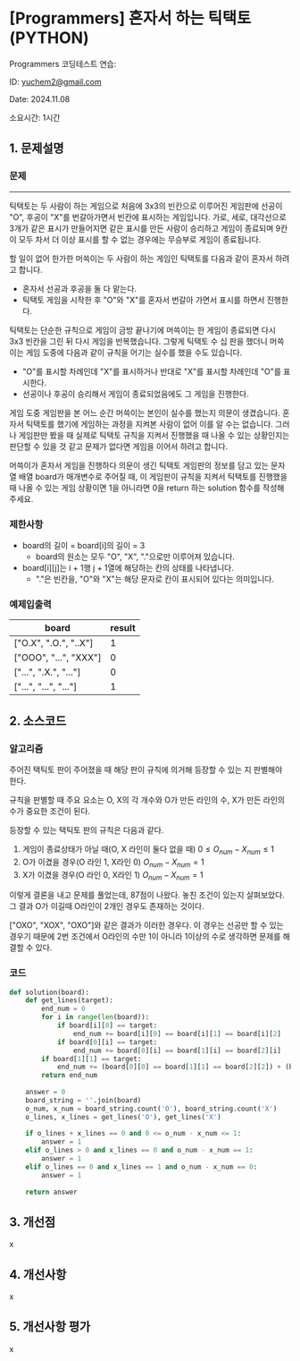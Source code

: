 # [Programmers] 혼자서 하는 틱택토 (PYTHON)
Programmers 코딩테스트 연습: 

ID: yuchem2@gmail.com

Date: 2024.11.08

소요시간: 1시간

## 1. 문제설명

### 문제
---
틱택토는 두 사람이 하는 게임으로 처음에 3x3의 빈칸으로 이루어진 게임판에 선공이 "O", 후공이 "X"를 번갈아가면서 빈칸에 표시하는 게임입니다. 가로, 세로, 대각선으로 3개가 같은 표시가 만들어지면 같은 표시를 만든 사람이 승리하고 게임이 종료되며 9칸이 모두 차서 더 이상 표시를 할 수 없는 경우에는 무승부로 게임이 종료됩니다.

할 일이 없어 한가한 머쓱이는 두 사람이 하는 게임인 틱택토를 다음과 같이 혼자서 하려고 합니다.

+ 혼자서 선공과 후공을 둘 다 맡는다.
+ 틱택토 게임을 시작한 후 "O"와 "X"를 혼자서 번갈아 가면서 표시를 하면서 진행한다.

틱택토는 단순한 규칙으로 게임이 금방 끝나기에 머쓱이는 한 게임이 종료되면 다시 3x3 빈칸을 그린 뒤 다시 게임을 반복했습니다. 그렇게 틱택토 수 십 판을 했더니 머쓱이는 게임 도중에 다음과 같이 규칙을 어기는 실수를 했을 수도 있습니다.

+ "O"를 표시할 차례인데 "X"를 표시하거나 반대로 "X"를 표시할 차례인데 "O"를 표시한다.
+ 선공이나 후공이 승리해서 게임이 종료되었음에도 그 게임을 진행한다.

게임 도중 게임판을 본 어느 순간 머쓱이는 본인이 실수를 했는지 의문이 생겼습니다. 혼자서 틱택토를 했기에 게임하는 과정을 지켜본 사람이 없어 이를 알 수는 없습니다. 그러나 게임판만 봤을 때 실제로 틱택토 규칙을 지켜서 진행했을 때 나올 수 있는 상황인지는 판단할 수 있을 것 같고 문제가 없다면 게임을 이어서 하려고 합니다.

머쓱이가 혼자서 게임을 진행하다 의문이 생긴 틱택토 게임판의 정보를 담고 있는 문자열 배열 board가 매개변수로 주어질 때, 이 게임판이 규칙을 지켜서 틱택토를 진행했을 때 나올 수 있는 게임 상황이면 1을 아니라면 0을 return 하는 solution 함수를 작성해 주세요.


### 제한사항
+ board의 길이 = board[i]의 길이 = 3
  + board의 원소는 모두 "O", "X", "."으로만 이루어져 있습니다.
+ board[i][j]는 i + 1행 j + 1열에 해당하는 칸의 상태를 나타냅니다.
  + "."은 빈칸을, "O"와 "X"는 해당 문자로 칸이 표시되어 있다는 의미입니다.

### 예제입출력
| board                 | result  |
|-----------------------|---------|
| ["O.X", ".O.", "..X"] | 1       |
| ["OOO", "...", "XXX"] | 0       |
| ["...", ".X.", "..."] | 0       |
| ["...", "...", "..."] | 1       |

## 2. 소스코드

### 알고리즘

주어진 택틱토 판이 주어졌을 때 해당 판이 규칙에 의거해 등장할 수 있는 지 판별해야 한다. 

규칙을 판별할 때 주요 요소는 O, X의 각 개수와 O가 만든 라인의 수, X가 만든 라인의 수가 중요한 조건이 된다.

등장할 수 있는 택틱토 판의 규칙은 다음과 같다.
1. 게임이 종료상태가 아닐 때(O, X 라인이 둘다 없을 때) $0 \leq O_{num} - X_{num} \leq 1$
2. O가 이겼을 경우(O 라인 1, X라인 0) $O_{num} - X_{num} = 1$
3. X가 이겼을 경우(O 라인 0, X라인 1) $O_{num} - X_{num} = 1$

이렇게 결론을 내고 문제를 풀었는데, 87점이 나왔다. 놓친 조건이 있는지 살펴보았다. 그 결과 O가 이길때 O라인이 2개인 경우도 존재하는 것이다.

["OXO", "XOX", "OXO"]와 같은 결과가 이러한 경우다. 이 경우는 선공만 할 수 있는 경우기 때문에 2번 조건에서 O라인의 수만 1이 아니라 1이상의 수로 생각하면 문제를 해결할 수 있다.

### 코드
```python
def solution(board):
    def get_lines(target):
        end_num = 0
        for i in range(len(board)):
            if board[i][0] == target:
                end_num += board[i][0] == board[i][1] == board[i][2]
            if board[0][i] == target:
                end_num += board[0][i] == board[1][i] == board[2][i]
        if board[1][1] == target:
            end_num += (board[0][0] == board[1][1] == board[2][2]) + (board[0][2] == board[1][1] == board[2][0])
        return end_num
    
    answer = 0
    board_string = ''.join(board)
    o_num, x_num = board_string.count('O'), board_string.count('X')
    o_lines, x_lines = get_lines('O'), get_lines('X')
    
    if o_lines + x_lines == 0 and 0 <= o_num - x_num <= 1:
        answer = 1
    elif o_lines > 0 and x_lines == 0 and o_num - x_num == 1:
        answer = 1
    elif o_lines == 0 and x_lines == 1 and o_num - x_num == 0:
        answer = 1
    
    return answer
```
## 3. 개선점
x
## 4. 개선사항
x
## 5. 개선사항 평가
x
